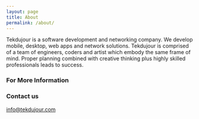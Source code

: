 ```yaml
---
layout: page
title: About
permalink: /about/
---
```


Tekdujour is a software development and networking company. We develop mobile, desktop, web apps and network solutions.
Tekdujour is comprised of a team of engineers, coders and artist which embody the same frame of mind.  Proper planning combined with creative thinking plus highly skilled professionals leads to success.

### For More Information

### Contact us

[info@tekdujour.com](mailto:info@tekdujour.com)

